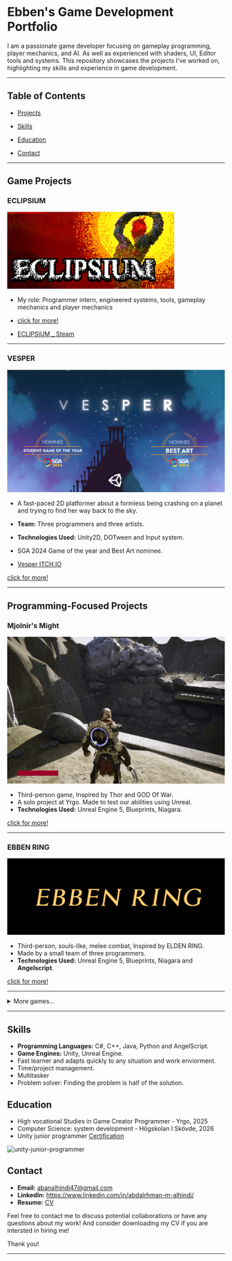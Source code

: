 
# Ebben's Game Development Portfolio

I am a passionate game developer focusing on gameplay programming, player mechanics, and AI. As well as experienced with shaders, UI, Editor tools and systems.
This repository showcases the projects I've worked on, highlighting my skills and experience in game development.

---

## Table of Contents
- [Projects](#Projects)

- [Skills](#Skills)

- [Education](#Education)

- [Contact](#Contact)

---

## Game Projects

### ECLIPSIUM

![Thumbnail](/Sources/Eclipsium/Images/EclipsiumLogo.png)
- My role: Programmer intern, engineered systems, tools, gameplay mechanics and player mechanics
- [click for more!](https://github.com/Samurai-Ebben/Portflio/tree/main/Sources/Eclispsium)

- [ECLIPSIUM _ Steam](https://store.steampowered.com/app/2419670/Eclipsium/) 
---

### VESPER

![Thumbnail](/Sources/Vesper/Images/vesper_thumb_16_9.png)


- A fast-paced 2D platformer about a formless being crashing on a planet and trying to find her way back to the sky.
- **Team:** Three programmers and three artists.
- **Technologies Used:** Unity2D, DOTween and Input system.
- SGA 2024 Game of the year and Best Art nominee. 

- [Vesper ITCH.IO](https://yrgo-game-creator.itch.io/vesper)
  
[click for more!](https://github.com/Samurai-Ebben/Portflio/tree/main/Sources/Vesper)


---

## Programming-Focused Projects

### Mjolnir's Might
  ![](/Sources/MjolnirsMight/Images/Trhowingrecalling-ezgif.com-optimize.gif)

-  Third-person game, Inspired by Thor and GOD Of War.
-  A solo project at Yrgo. Made to test our abilities using Unreal.
-  **Technologies Used:** Unreal Engine 5, Blueprints, Niagara.

[click for more!](https://github.com/Samurai-Ebben/Portflio/tree/main/Sources/MjolnirsMight)

---

### EBBEN RING
  ![](/Sources/Ebben-Ring/Images/TitleScreen2.png)

-  Third-person, souls-like, melee combat, Inspired by ELDEN RING.
-  Made by a small team of three programmers. 
-  **Technologies Used:** Unreal Engine 5, Blueprints, Niagara and **Angelscript**.

[click for more!](https://github.com/Samurai-Ebben/Portflio/tree/main/Sources/Ebben-Ring)

---
<details><Summary>More games...</Summary>
  
### Hell Racer
![](/Sources/HellRacer/Images/Thumbnail.png)

-  Kart racing game, Inspired by Mario Kart.
-  **Technologies Used:** Unreal Engine 5, C++ and its libraries.
-  A group assignment in Yrgo. Made to try out C++ alone.

[click for more!](https://github.com/Samurai-Ebben/Portflio/tree/main/Sources/HellRacer)

---
### DEEPRESSURE VR
  ![](/Sources/DEEPRESSURE/Images/Thumbnail.png)
  
-  Virtual reality game, Inspired by Iron lung.
-  A programming project at Yrgo.
-  **Technologies Used:** Unity 3D, C#, Shader Graphs, Meta vr.

[Click for more!](https://github.com/Samurai-Ebben/Portflio/tree/Sources/DEEPRESSURE)

---

### Kat-boom
![Thumbnail_katboom](/Sources/Kat-boom/Images/splashart.png)

- A small project made in 4 days. A cat ghost looking for its yarnball to rest in peace.
- My role in this project is Lead Programmer responsible for the player mechanics and gameplay.
- **Technologies Used:** Unity and Lootlocker database.
- [Katboom On Itch.IO](https://ebben.itch.io/katboom)

[click for more!](https://github.com/Samurai-Ebben/Portflio/tree/main/Sources/Kat-boom)

---
### A-B-C (Auto-Battling-Cards)

![](/Sources/ABC/Images/GamePlay3.gif)

-  A simple mobile online auto battle, card game with a twist.
-  A solo assignment in Yrgo. Made to test our abilities using database.
-  **Technologies Used:** Unity, DOTween, Firebase, Shader graph system.


[click for more!](https://github.com/Samurai-Ebben/Portflio/tree/main/Sources/ABC)
</details>


--- 

## Skills

- **Programming Languages:** C#, C++, Java, Python and AngelScript.
- **Game Engines:** Unity, Unreal Engine.
- Fast learner and adapts quickly to any situation and work enviorment.
- Time/project management.
- Multitasker
- Problem solver: Finding the problem is half of the solution.


## Education

- High vocational Studies in Game Creator Programmer - Yrgo, 2025
- Computer Science: system development - Högskolan I Skövde, 2026
- Unity junior programmer [Certification](https://www.credly.com/badges/b8378b37-06ee-4570-a708-e0825a83b21f/public_url)

![unity-junior-programmer](https://github.com/Samurai-Ebben/Portfolio/assets/71189461/335d9e9c-2a31-40c2-b707-aedfcae258bc)

## Contact

- **Email:** abanalhindi47@gmail.com
- **LinkedIn:** https://www.linkedin.com/in/abdalrhman-m-alhindi/
- **Resume:** <a href="/Sources/GameDevCv25.pdf" download> CV </a>

Feel free to contact me to discuss potential collaborations or have any questions about my work! 
And consider downloading my CV if you are intersted in hiring me!

Thank you!

---
